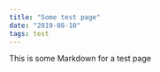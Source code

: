 ```yaml
---
title: "Some test page"
date: "2019-08-10"
tags: test
---
```


This is some Markdown for a test page